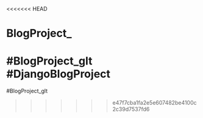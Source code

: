 <<<<<<< HEAD
# BlogProject_
#BlogProject_glt
#DjangoBlogProject
=======
#BlogProject_glt
>>>>>>> e47f7cba1fa2e5e607482be4100c2c39d7537fd6
